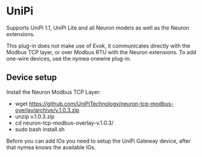 # UniPi

Supports UniPi 1.1, UniPi Lite and all Neuron models as well as the Neuron extensions.

This plug-in does not make use of Evok, it communicates 
directly with the Modbus TCP layer, or over Modbus RTU with the Neuron extensions.
To add one-wire devices, use the nymea onewire plug-in.

## Device setup

Install the Neuron Modbus TCP Layer:

* wget https://github.com/UniPiTechnology/neuron-tcp-modbus-overlay/archive/v.1.0.3.zip
* unzip v.1.0.3.zip
* cd neuron-tcp-modbus-overlay-v.1.0.3/
* sudo bash install.sh

Before you can add IOs you need to setup the UniPi Gateway device, after that nymea
knows the available IOs.
